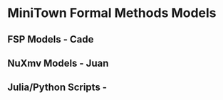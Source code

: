 # MiniTown Formal Methods Models 

## FSP Models - Cade
## NuXmv Models - Juan

## Julia/Python Scripts - 